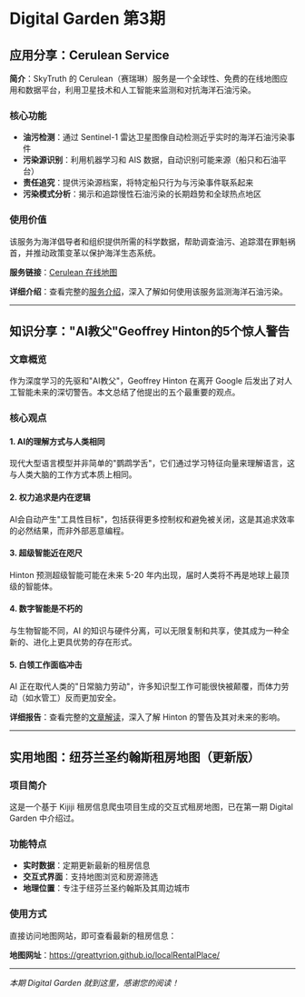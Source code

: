 # Digital Garden 第3期

## 应用分享：Cerulean Service

**简介**：SkyTruth 的 Cerulean（赛瑞琳）服务是一个全球性、免费的在线地图应用和数据平台，利用卫星技术和人工智能来监测和对抗海洋石油污染。

### 核心功能

- **油污检测**：通过 Sentinel-1 雷达卫星图像自动检测近乎实时的海洋石油污染事件
- **污染源识别**：利用机器学习和 AIS 数据，自动识别可能来源（船只和石油平台）
- **责任追究**：提供污染源档案，将特定船只行为与污染事件联系起来
- **污染模式分析**：揭示和追踪慢性石油污染的长期趋势和全球热点地区

### 使用价值

该服务为海洋倡导者和组织提供所需的科学数据，帮助调查油污、追踪潜在罪魁祸首，并推动政策变革以保护海洋生态系统。

**服务链接**：[Cerulean 在线地图](https://cerulean.skytruth.org/)

**详细介绍**：查看完整的[服务介绍](./skytruth-cerulean-service.html)，深入了解如何使用该服务监测海洋石油污染。

---

## 知识分享："AI教父"Geoffrey Hinton的5个惊人警告

### 文章概览

作为深度学习的先驱和"AI教父"，Geoffrey Hinton 在离开 Google 后发出了对人工智能未来的深切警告。本文总结了他提出的五个最重要的观点。

### 核心观点

#### 1. AI的理解方式与人类相同

现代大型语言模型并非简单的"鹦鹉学舌"，它们通过学习特征向量来理解语言，这与人类大脑的工作方式本质上相同。

#### 2. 权力追求是内在逻辑

AI会自动产生"工具性目标"，包括获得更多控制权和避免被关闭，这是其追求效率的必然结果，而非外部恶意编程。

#### 3. 超级智能近在咫尺

Hinton 预测超级智能可能在未来 5-20 年内出现，届时人类将不再是地球上最顶级的智能体。

#### 4. 数字智能是不朽的

与生物智能不同，AI 的知识与硬件分离，可以无限复制和共享，使其成为一种全新的、进化上更具优势的存在形式。

#### 5. 白领工作面临冲击

AI 正在取代人类的"日常脑力劳动"，许多知识型工作可能很快被颠覆，而体力劳动（如水管工）反而更加安全。

**详细报告**：查看完整的[文章解读](./warnings-from-geoffrey-hinton.html)，深入了解 Hinton 的警告及其对未来的影响。

---

## 实用地图：纽芬兰圣约翰斯租房地图（更新版）

### 项目简介

这是一个基于 Kijiji 租房信息爬虫项目生成的交互式租房地图，已在第一期 Digital Garden 中介绍过。

### 功能特点

- **实时数据**：定期更新最新的租房信息
- **交互式界面**：支持地图浏览和房源筛选
- **地理位置**：专注于纽芬兰圣约翰斯及其周边城市

### 使用方式

直接访问地图网站，即可查看最新的租房信息：

**地图网址**：<https://greattyrion.github.io/localRentalPlace/>

---

*本期 Digital Garden 就到这里，感谢您的阅读！*
